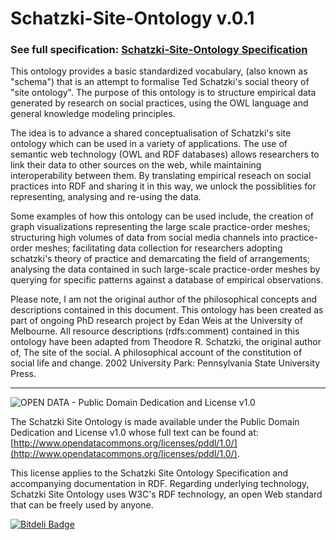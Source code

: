 Schatzki-Site-Ontology v.0.1
======================

### See full specification: [Schatzki-Site-Ontology Specification](http://edanweis.com/site-ontology/)


This ontology provides a basic standardized vocabulary, (also known as "schema") that is an attempt to formalise Ted Schatzki's social theory of "site ontology". The purpose of this ontology is to structure empirical data generated by research on social practices, using the OWL language and general knowledge modeling principles.

The idea is to advance a shared conceptualisation of Schatzki's site ontology which can be used in a variety of applications. The use of semantic web technology (OWL and RDF databases) allows researchers to link their data to other sources on the web, while maintaining interoperability between them. By translating empirical reseach on social practices into RDF and sharing it in this way, we unlock the possiblities for representing, analysing and re-using the data.

Some examples of how this ontology can be used include, the creation of graph visualizations representing the large scale practice-order meshes; structuring high volumes of data from social media channels into practice-order meshes; facilitating data collection for researchers adopting schatzki's theory of practice and demarcating the field of arrangements; analysing the data contained in such large-scale practice-order meshes by querying for specific patterns against a database of empirical observations.

Please note, I am not the original author of the philosophical concepts and descriptions contained in this document. This ontology has been created as part of ongoing PhD research project by Edan Weis at the University of Melbourne. All resource descriptions (rdfs:comment) contained in this ontology have been adapted from Theodore R. Schatzki, the original author of, The site of the social. A philosophical account of the constitution of social life and change. 2002 University Park: Pennsylvania State University Press.

-----------------------

![OPEN DATA - Public Domain Dedication and License v1.0](http://assets.okfn.org/images/ok_buttons/od_80x15_blue.png "Public Domain Dedication and License v1.0")

The Schatzki Site Ontology is made available under the Public Domain Dedication and License v1.0 whose full text can be found at: [http://www.opendatacommons.org/licenses/pddl/1.0/](http://www.opendatacommons.org/licenses/pddl/1.0/).

This license applies to the Schatzki Site Ontology Specification and accompanying documentation in RDF. Regarding underlying technology, Schatzki Site Ontology uses W3C's RDF technology, an open Web standard that can be freely used by anyone.

[![Bitdeli Badge](https://d2weczhvl823v0.cloudfront.net/edanweis/schatzki-site-ontology/trend.png)](https://bitdeli.com/free "Bitdeli Badge")

